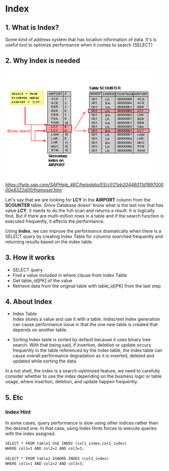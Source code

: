 # Index

## 1. What is Index?
Some kind of address system that has location information of data. It's is useful tool to optimize performance when it comes to search (SELECT)  


## 2. Why Index is needed

  ![index](/images/index_example.gif)
*https://help.sap.com/SAPHelp_46C/helpdata/ES/cf/21eb20446011d189700000e8322d00/frameset.htm*

Let's say that we are looking for **LCY** in the **AIRPORT** column from the **SCOUNTER** table. Since Database doesn' know what is the last row that has value **LCY**, it needs to do the full-scan and returns a result. It is logically find. But if there are multi-million rows in a table and if the search function is executed frequently, it affects the performance.

Using **Index**, we can improve the performance dramatically when there is a SELECT query by creating Index Table for columns searched frequently and returning results based on the index table.

## 3. How it works
- SELECT query
- Find a value included in where clause from Index Table
- Get table_id[PK] of the value
- Retrieve data from the original table with table_id[PK] from the last step

## 4. About Index

- Index Table  
Index stores a value and use it with a table. Indiscreet index generation can cause performance issue in that the one new table is created that depends on another table.

- Sorting
Index table is sorted by default because it uses binary tree search. With that being said, if insertion, deletion or update occurs frequently in the table referenced by the index table, the index table can cause overall performance degradation as it is inserted, deleted and updated while sorting the data.

In a nut shell, the index is a search-optimized feature, we need to carefully consider whether to use the index depending on the business logic or table usage, where insertion, deletion, and update happen frequently.


## 5. Etc  

  ### Index Hint
  In some cases, query performance is slow using other indices rather than the desired one. In that case, using Index Hints forces to execute queries with the index assigned.  
  ```
  SELECT * FROM table1 USE INDEX (col1_index,col2_index)
  WHERE col1=1 AND col2=2 AND col3=3;

  SELECT * FROM table1 IGNORE INDEX (col3_index)
  WHERE col1=1 AND col2=2 AND col3=3;
  ```

  

